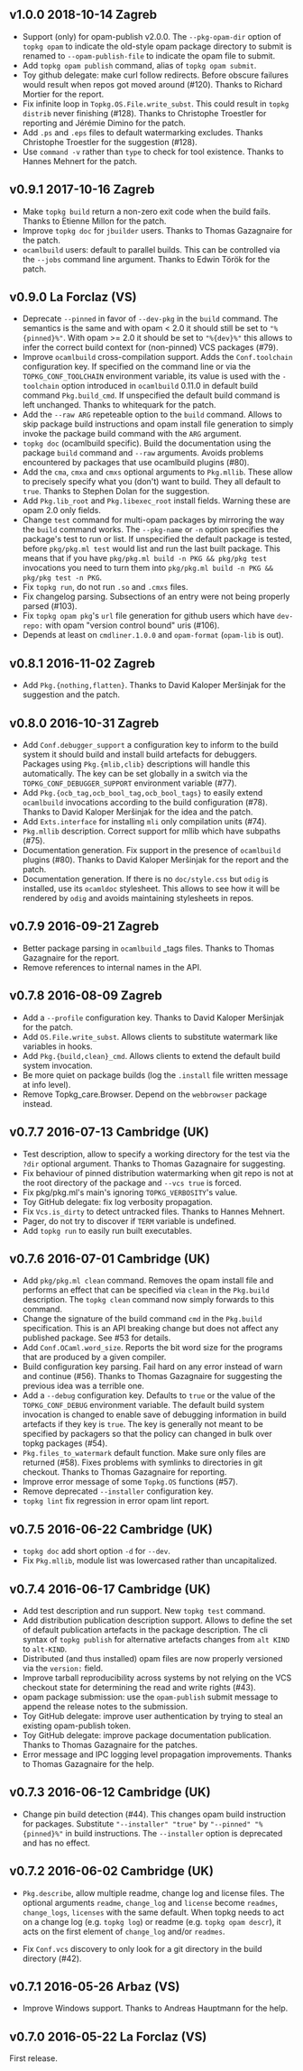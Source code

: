 v1.0.0 2018-10-14 Zagreb
------------------------

- Support (only) for opam-publish v2.0.0. The `--pkg-opam-dir` option
  of `topkg opam` to indicate the old-style opam package directory to
  submit is renamed to `--opam-publish-file` to indicate the opam file
  to submit.
- Add `topkg opam publish` command, alias of `topkg opam submit`.
- Toy github delegate: make curl follow redirects. Before obscure
  failures would result when repos got moved around (#120). Thanks
  to Richard Mortier for the report.
- Fix infinite loop in `Topkg.OS.File.write_subst`. This could result
  in `topkg distrib` never finishing (#128). Thanks to Christophe
  Troestler for reporting and Jérémie Dimino for the patch.
- Add `.ps` and `.eps` files to default watermarking excludes.
  Thanks Christophe Troestler for the suggestion (#128).
- Use `command -v` rather than `type` to check for tool existence.
  Thanks to Hannes Mehnert for the patch.

v0.9.1 2017-10-16 Zagreb
------------------------

- Make `topkg build` return a non-zero exit code when the build
  fails. Thanks to Etienne Millon for the patch.
- Improve `topkg doc` for `jbuilder` users. Thanks to Thomas
  Gazagnaire for the patch.
- `ocamlbuild` users: default to parallel builds. This can
  be controlled via the `--jobs` command line argument. Thanks
  to Edwin Török for the patch.

v0.9.0 La Forclaz (VS)
----------------------

- Deprecate `--pinned` in favor of `--dev-pkg` in the `build` command.
  The semantics is the same and with opam < 2.0 it should still be set
  to `"%{pinned}%"`. With opam >= 2.0 it should be set to `"%{dev}%"`
  this allows to infer the correct build context for (non-pinned) VCS
  packages (#79).
- Improve `ocamlbuild` cross-compilation support. Adds the
  `Conf.toolchain` configuration key. If specified on the command line
  or via the `TOPKG_CONF_TOOLCHAIN` environment variable, its value is
  used with the `-toolchain` option introduced in `ocamlbuild` 0.11.0
  in default build command `Pkg.build_cmd`. If unspecified the default
  build command is left unchanged. Thanks to whitequark for the patch.
- Add the `--raw ARG` repeteable option to the `build` command. Allows
  to skip package build instructions and opam install file generation
  to simply invoke the package build command with the `ARG` argument.
- `topkg doc` (ocamlbuild specific). Build the documentation using
  the package `build` command and `--raw` arguments. Avoids problems
  encountered by packages that use ocamlbuild plugins (#80).
- Add the `cma`, `cmxa` and `cmxs` optional arguments to `Pkg.mllib`.
  These allow to precisely specify what you (don't) want to build. They
  all default to `true`. Thanks to Stephen Dolan for the suggestion.
- Add `Pkg.lib_root` and `Pkg.libexec_root` install fields. Warning
  these are opam 2.0 only fields.
- Change `test` command for multi-opam packages by mirroring the way
  the `build` command works. The `--pkg-name` or `-n` option specifies
  the package's test to run or list. If unspecified the default
  package is tested, before `pkg/pkg.ml test` would list and run
  the last built package. This means that if you have `pkg/pkg.ml
  build -n PKG && pkg/pkg test` invocations you need to turn them into
  `pkg/pkg.ml build -n PKG && pkg/pkg test -n PKG`.
- Fix `topkg run`, do not run `.so` and `.cmxs` files.
- Fix changelog parsing. Subsections of an entry were not being properly
  parsed (#103).
- Fix `topkg opam pkg`'s `url` file generation for github users which
  have `dev-repo:` with opam "version control bound" uris (#106).
- Depends at least on `cmdliner.1.0.0` and `opam-format` (`opam-lib`
  is out).

v0.8.1 2016-11-02 Zagreb
------------------------

- Add `Pkg.{nothing,flatten}`. Thanks to David Kaloper Meršinjak for the
  suggestion and the patch.


v0.8.0 2016-10-31 Zagreb
------------------------

- Add `Conf.debugger_support` a configuration key to inform to the
  build system it should build and install build artefacts for
  debuggers. Packages using `Pkg.{mlib,clib}` descriptions will handle
  this automatically. The key can be set globally in a switch via the
  `TOPKG_CONF_DEBUGGER_SUPPORT` environment variable (#77).
- Add `Pkg.{ocb_tag,ocb_bool_tag,ocb_bool_tags}` to easily extend
  `ocamlbuild` invocations according to the build configuration (#78). Thanks
  to David Kaloper Meršinjak for the idea and the patch.
- Add `Exts.interface` for installing `mli` only compilation units (#74).
- `Pkg.mllib` description. Correct support for mllib which have subpaths (#75).
- Documentation generation. Fix support in the presence of `ocamlbuild`
  plugins (#80). Thanks to David Kaloper Meršinjak for the report
  and the patch.
- Documentation generation. If there is no `doc/style.css` but `odig` is
  installed, use its `ocamldoc` stylesheet. This allows to see how it will
  be rendered by `odig` and avoids maintaining stylesheets in repos.

v0.7.9 2016-09-21 Zagreb
------------------------

- Better package parsing in `ocamlbuild` _tags files. Thanks
  to Thomas Gazagnaire for the report.
- Remove references to internal names in the API.

v0.7.8 2016-08-09 Zagreb
------------------------

- Add a `--profile` configuration key. Thanks to David Kaloper
  Meršinjak for the patch.
- Add `OS.File.write_subst`. Allows clients to substitute watermark
  like variables in hooks.
- Add `Pkg.{build,clean}_cmd`. Allows clients to extend the default
  build system invocation.
- Be more quiet on package builds (log the `.install` file
  written message at info level).
- Remove Topkg_care.Browser. Depend on the `webbrowser` package
  instead.

v0.7.7 2016-07-13 Cambridge (UK)
--------------------------------

- Test description, allow to specify a working directory
  for the test via the `?dir` optional argument. Thanks
  to Thomas Gazagnaire for suggesting.
- Fix behaviour of pinned distribution watermarking when
  git repo is not at the root directory of the package and
  `--vcs true` is forced.
- Fix pkg/pkg.ml's main's ignoring `TOPKG_VERBOSITY`'s value.
- Toy GitHub delegate: fix log verbosity propagation.
- Fix `Vcs.is_dirty` to detect untracked files. Thanks to Hannes Mehnert.
- Pager, do not try to discover if `TERM` variable is undefined.
- Add `topkg run` to easily run built executables.

v0.7.6 2016-07-01 Cambridge (UK)
--------------------------------

- Add `pkg/pkg.ml clean` command. Removes the opam install file
  and performs an effect that can be specified via `clean` in the
 `Pkg.build` description. The `topkg clean` command now simply forwards
  to this command.
- Change the signature of the build command `cmd` in the `Pkg.build`
  specification. This is an API breaking change but does not affect any
  published package. See #53 for details.
- Add `Conf.OCaml.word_size`. Reports the bit word size for
  the programs that are produced by a given compiler.
- Build configuration key parsing. Fail hard on any error instead
  of warn and continue (#56). Thanks to Thomas Gazagnaire for suggesting
  the previous idea was a terrible one.
- Add a `--debug` configuration key. Defaults to `true` or the value
  of the `TOPKG_CONF_DEBUG` environment variable. The default build
  system invocation is changed to enable save of debugging information
  in build artefacts if they key is `true`. The key is generally not
  meant to be specified by packagers so that the policy can changed in
  bulk over topkg packages (#54).
- `Pkg.files_to_watermark` default function. Make sure only files are
  returned (#58). Fixes problems with symlinks to directories in git
  checkout. Thanks to Thomas Gazagnaire for reporting.
- Improve error message of some `Topkg.OS` functions (#57).
- Remove deprecated `--installer` configuration key.
- `topkg lint` fix regression in error opam lint report.

v0.7.5 2016-06-22 Cambridge (UK)
--------------------------------

- `topkg doc` add short option `-d` for `--dev`.
- Fix `Pkg.mllib`, module list was lowercased rather than uncapitalized.

v0.7.4 2016-06-17 Cambridge (UK)
--------------------------------

- Add test description and run support. New `topkg test` command.
- Add distribution publication description support. Allows to define the
  set of default publication artefacts in the package description. The cli
  syntax of `topkg publish` for alternative artefacts changes from
  `alt KIND` to `alt-KIND`.
- Distributed (and thus installed) opam files are now properly
  versioned via the `version:` field.
- Improve tarball reproducibility across systems by not relying on the
  VCS checkout state for determining the read and write rights (#43).
- opam package submission: use the `opam-publish` submit message
  to append the release notes to the submission.
- Toy GitHub delegate: improve user authentication by trying to steal
  an existing opam-publish token.
- Toy GitHub delegate: improve package documentation publication. Thanks
  to Thomas Gazagnaire for the patches.
- Error message and IPC logging level propagation improvements. Thanks to
  Thomas Gazagnaire for the help.

v0.7.3 2016-06-12 Cambridge (UK)
--------------------------------

- Change pin build detection (#44). This changes opam build
  instruction for packages. Substitute `"--installer" "true"` by
  `"--pinned" "%{pinned}%"` in build instructions. The
  `--installer` option is deprecated and has no effect.

v0.7.2 2016-06-02 Cambridge (UK)
--------------------------------

- `Pkg.describe`, allow multiple readme, change log and license files.
  The optional arguments `readme`, `change_log` and `license` become
  `readmes`, `change_logs`, `licenses` with the same default. When
  topkg needs to act on a change log (e.g. `topkg log`) or readme
  (e.g. `topkg opam descr`), it acts on the first element of
  `change_log` and/or `readmes`.

- Fix `Conf.vcs` discovery to only look for a git
  directory in the build directory (#42).

v0.7.1 2016-05-26 Arbaz (VS)
----------------------------

- Improve Windows support. Thanks to Andreas Hauptmann for the help.

v0.7.0 2016-05-22 La Forclaz (VS)
---------------------------------

First release. 
